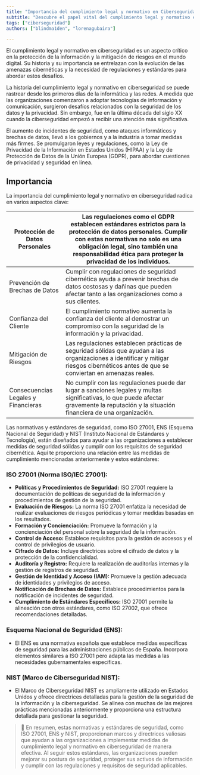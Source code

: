 ```yaml
---
title: "Importancia del cumplimiento legal y normativo en Ciberseguridad"
subtitle: "Descubre el papel vital del cumplimiento legal y normativo en la ciberseguridad. Conoce los estándares ISO 27001, ENS y NIST."
tags: ["ciberseguridad"]
authors: ["blindma1den", "lorenagubaira"]

---
```


El cumplimiento legal y normativo en ciberseguridad es un aspecto crítico en la protección de la información y la mitigación de riesgos en el mundo digital. Su historia y su importancia se entrelazan con la evolución de las amenazas cibernéticas y la necesidad de regulaciones y estándares para abordar estos desafíos.

La historia del cumplimiento legal y normativo en ciberseguridad se puede rastrear desde los primeros días de la informática y las redes. A medida que las organizaciones comenzaron a adoptar tecnologías de información y comunicación, surgieron desafíos relacionados con la seguridad de los datos y la privacidad. Sin embargo, fue en la última década del siglo XX cuando la ciberseguridad empezó a recibir una atención más significativa.

El aumento de incidentes de seguridad, como ataques informáticos y brechas de datos, llevó a los gobiernos y a la industria a tomar medidas más firmes. Se promulgaron leyes y regulaciones, como la Ley de Privacidad de la Información en Estados Unidos (HIPAA) y la Ley de Protección de Datos de la Unión Europea (GDPR), para abordar cuestiones de privacidad y seguridad en línea.

## Importancia

La importancia del cumplimiento legal y normativo en ciberseguridad radica en varios aspectos clave:

| Protección de Datos Personales | Las regulaciones como el GDPR establecen estándares estrictos para la protección de datos personales. Cumplir con estas normativas no solo es una obligación legal, sino también una responsabilidad ética para proteger la privacidad de los individuos. |
| --- | --- |
| Prevención de Brechas de Datos | Cumplir con regulaciones de seguridad cibernética ayuda a prevenir brechas de datos costosas y dañinas que pueden afectar tanto a las organizaciones como a sus clientes. |
| Confianza del Cliente | El cumplimiento normativo aumenta la confianza del cliente al demostrar un compromiso con la seguridad de la información y la privacidad. |
| Mitigación de Riesgos | Las regulaciones establecen prácticas de seguridad sólidas que ayudan a las organizaciones a identificar y mitigar riesgos cibernéticos antes de que se conviertan en amenazas reales. |
| Consecuencias Legales y Financieras | No cumplir con las regulaciones puede dar lugar a sanciones legales y multas significativas, lo que puede afectar gravemente la reputación y la situación financiera de una organización. |

Las normativas y estándares de seguridad, como ISO 27001, ENS (Esquema Nacional de Seguridad) y NIST (Instituto Nacional de Estándares y Tecnología), están diseñados para ayudar a las organizaciones a establecer medidas de seguridad sólidas y cumplir con los requisitos de seguridad cibernética. Aquí te proporciono una relación entre las medidas de cumplimiento mencionadas anteriormente y estos estándares:

### ISO 27001 (Norma ISO/IEC 27001):

- **Políticas y Procedimientos de Seguridad:** ISO 27001 requiere la documentación de políticas de seguridad de la información y procedimientos de gestión de la seguridad.
- **Evaluación de Riesgos:** La norma ISO 27001 enfatiza la necesidad de realizar evaluaciones de riesgos periódicas y tomar medidas basadas en los resultados.
- **Formación y Concienciación:** Promueve la formación y la concienciación del personal sobre la seguridad de la información.
- **Control de Acceso:** Establece requisitos para la gestión de accesos y el control de privilegios de usuario.
- **Cifrado de Datos:** Incluye directrices sobre el cifrado de datos y la protección de la confidencialidad.
- **Auditoría y Registro:** Requiere la realización de auditorías internas y la gestión de registros de seguridad.
- **Gestión de Identidad y Acceso (IAM):** Promueve la gestión adecuada de identidades y privilegios de acceso.
- **Notificación de Brechas de Datos:** Establece procedimientos para la notificación de incidentes de seguridad.
- **Cumplimiento de Estándares Específicos:** ISO 27001 permite la alineación con otros estándares, como ISO 27002, que ofrece recomendaciones detalladas.

### Esquema Nacional de Seguridad (ENS):

- El ENS es una normativa española que establece medidas específicas de seguridad para las administraciones públicas de España. Incorpora elementos similares a ISO 27001 pero adapta las medidas a las necesidades gubernamentales específicas.

### NIST (Marco de Ciberseguridad NIST):

- El Marco de Ciberseguridad NIST es ampliamente utilizado en Estados Unidos y ofrece directrices detalladas para la gestión de la seguridad de la información y la ciberseguridad. Se alinea con muchas de las mejores prácticas mencionadas anteriormente y proporciona una estructura detallada para gestionar la seguridad.

> 📖 En resumen, estas normativas y estándares de seguridad, como ISO 27001, ENS y NIST, proporcionan marcos y directrices valiosas que ayudan a las organizaciones a implementar medidas de cumplimiento legal y normativo en ciberseguridad de manera efectiva. Al seguir estos estándares, las organizaciones pueden mejorar su postura de seguridad, proteger sus activos de información y cumplir con las regulaciones y requisitos de seguridad aplicables.
